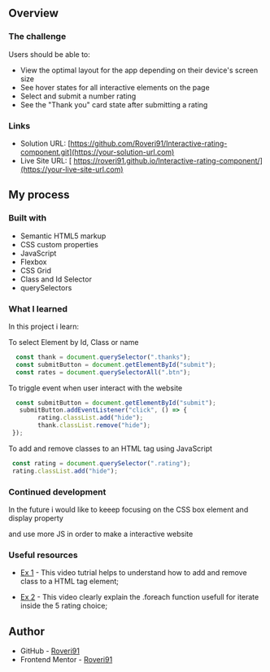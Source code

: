 ## Overview

### The challenge

Users should be able to:

- View the optimal layout for the app depending on their device's screen size
- See hover states for all interactive elements on the page
- Select and submit a number rating
- See the "Thank you" card state after submitting a rating

### Links

- Solution URL: [https://github.com/Roveri91/Interactive-rating-component.git](https://your-solution-url.com)
- Live Site URL: [ https://roveri91.github.io/Interactive-rating-component/](https://your-live-site-url.com)

## My process

### Built with

- Semantic HTML5 markup
- CSS custom properties
- JavaScript
- Flexbox
- CSS Grid
- Class and Id Selector
- querySelectors

### What I learned

In this project i learn:

To select Element by Id, Class or name 

```js
  const thank = document.querySelector(".thanks");
  const submitButton = document.getElementById("submit");
  const rates = document.querySelectorAll(".btn");
```

To triggle event when user interact with the website

```js
  const submitButton = document.getElementById("submit");
   submitButton.addEventListener("click", () => {
        rating.classList.add("hide");
        thank.classList.remove("hide");  
 });
```

To add and remove classes to an HTML tag using JavaScript

```js
 const rating = document.querySelector(".rating");
 rating.classList.add("hide");
```

### Continued development

In the future i would like to keeep focusing on the CSS box element and display property

and use more JS in order to make a interactive website 

### Useful resources

- [Ex 1](https://www.youtube.com/watch?v=FKQkx-wGexo) - This video tutrial helps to understand how to add and remove class to a HTML tag element;

- [Ex 2](https://www.youtube.com/watch?v=SXb5LN_opbA) - This video clearly explain the .foreach function usefull for iterate inside the 5 rating choice;

## Author

- GitHub - [Roveri91](https://github.com/Roveri91)
- Frontend Mentor - [Roveri91](https://www.frontendmentor.io/profile/Roveri91)

